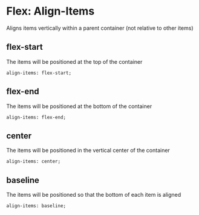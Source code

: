 # Flex: Align-Items

Aligns items vertically within a parent container (not relative to other items)

## flex-start

The items will be positioned at the top of the container

```
align-items: flex-start;
```

## flex-end

The items will be positioned at the bottom of the container
```
align-items: flex-end;
```

## center

The items will be positioned in the vertical center of the container
```
align-items: center;
```

## baseline

The items will be positioned so that the bottom of each item is aligned
```
align-items: baseline;
```

